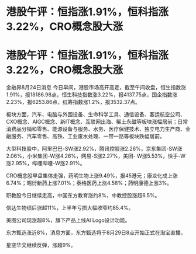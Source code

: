 # 港股午评：恒指涨1.91%，恒科指涨3.22%，CRO概念股大涨

# 港股午评：恒指涨1.91%，恒科指涨3.22%，CRO概念股大涨

金融界8月24日消息
今日早间，港股市场高开高走，截至午间收盘，恒生指数涨1.91%，报18186.98点，恒生科技指数涨3.22%，报4137.75点，国企指数涨2.23%，报6253.86点，红筹指数涨1.2%，报3532.37点。

板块方面，汽车、电脑与外围设备、生命科学工具、通信设备、客运航空公司、CXO概念、AIGC概念、新IT概念、互联网出海、稀土永磁等板块涨幅居前；日常消费品分销和零售、能源设备与服务、水务、医疗保健技术、独立电力生产商、金融服务、汽车零售、高铁、工业废水处理、一带一路等板块跌幅居前。

大型科技股中，阿里巴巴-SW涨2.92%，腾讯控股涨2.26%，京东集团-SW涨2.06%，小米集团-W涨4.26%，网易-S涨2.27%，美团-
W涨5.53%，快手-W涨2.95%，哔哩哔哩-W涨2.91%。

CRO概念股早盘集体走强，药明生物上涨9.49%，报45港元；康龙化成上涨6.74%；昭衍新药上涨7.01%；泰格医药上涨4.58%；药明康德上涨3%。

职教股今日继续走高，中国东方教育涨约8%，中教控股涨超6.5%。

信达生物绩后涨超11%，上半年亏损大幅收窄约85.4%。

美图公司现涨超8%，旗下产品上线AI Logo设计功能。

东方甄选涨近8%，消息方面，东方甄选将于8月29日8点开始正式在淘宝直播。

星空华文继续反弹，涨超9%。

